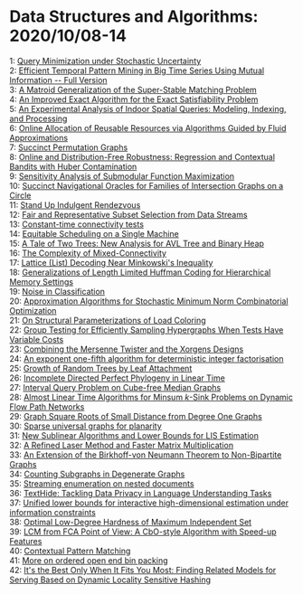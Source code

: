 # Data Structures and Algorithms: 2020/10/08-14  
1: [Query Minimization under Stochastic Uncertainty](https://doi.org/10.48550/arXiv.2010.03517)  
2: [Efficient Temporal Pattern Mining in Big Time Series Using Mutual  Information -- Full Version](https://doi.org/10.48550/arXiv.2010.03653)  
3: [A Matroid Generalization of the Super-Stable Matching Problem](https://doi.org/10.48550/arXiv.2010.03820)  
4: [An Improved Exact Algorithm for the Exact Satisfiability Problem](https://doi.org/10.48550/arXiv.2010.03850)  
5: [An Experimental Analysis of Indoor Spatial Queries: Modeling, Indexing,  and Processing](https://doi.org/10.48550/arXiv.2010.03910)  
6: [Online Allocation of Reusable Resources via Algorithms Guided by Fluid  Approximations](https://doi.org/10.48550/arXiv.2010.03983)  
7: [Succinct Permutation Graphs](https://doi.org/10.48550/arXiv.2010.04108)  
8: [Online and Distribution-Free Robustness: Regression and Contextual  Bandits with Huber Contamination](https://doi.org/10.48550/arXiv.2010.04157)  
9: [Sensitivity Analysis of Submodular Function Maximization](https://doi.org/10.48550/arXiv.2010.04281)  
10: [Succinct Navigational Oracles for Families of Intersection Graphs on a  Circle](https://doi.org/10.48550/arXiv.2010.04333)  
11: [Stand Up Indulgent Rendezvous](https://doi.org/10.48550/arXiv.2010.04400)  
12: [Fair and Representative Subset Selection from Data Streams](https://doi.org/10.48550/arXiv.2010.04412)  
13: [Constant-time connectivity tests](https://doi.org/10.48550/arXiv.2010.04527)  
14: [Equitable Scheduling on a Single Machine](https://doi.org/10.48550/arXiv.2010.04643)  
15: [A Tale of Two Trees: New Analysis for AVL Tree and Binary Heap](https://doi.org/10.48550/arXiv.2010.04752)  
16: [The Complexity of Mixed-Connectivity](https://doi.org/10.48550/arXiv.2010.04799)  
17: [Lattice (List) Decoding Near Minkowski's Inequality](https://doi.org/10.48550/arXiv.2010.04809)  
18: [Generalizations of Length Limited Huffman Coding for Hierarchical Memory  Settings](https://doi.org/10.48550/arXiv.2010.05005)  
19: [Noise in Classification](https://doi.org/10.48550/arXiv.2010.05080)  
20: [Approximation Algorithms for Stochastic Minimum Norm Combinatorial  Optimization](https://doi.org/10.48550/arXiv.2010.05127)  
21: [On Structural Parameterizations of Load Coloring](https://doi.org/10.48550/arXiv.2010.05186)  
22: [Group Testing for Efficiently Sampling Hypergraphs When Tests Have  Variable Costs](https://doi.org/10.48550/arXiv.2010.09205)  
23: [Combining the Mersenne Twister and the Xorgens Designs](https://doi.org/10.48550/arXiv.2011.07963)  
24: [An exponent one-fifth algorithm for deterministic integer factorisation](https://doi.org/10.48550/arXiv.2010.05450)  
25: [Growth of Random Trees by Leaf Attachment](https://doi.org/10.48550/arXiv.2010.05589)  
26: [Incomplete Directed Perfect Phylogeny in Linear Time](https://doi.org/10.48550/arXiv.2010.05644)  
27: [Interval Query Problem on Cube-free Median Graphs](https://doi.org/10.48550/arXiv.2010.05652)  
28: [Almost Linear Time Algorithms for Minsum $k$-Sink Problems on Dynamic  Flow Path Networks](https://doi.org/10.48550/arXiv.2010.05729)  
29: [Graph Square Roots of Small Distance from Degree One Graphs](https://doi.org/10.48550/arXiv.2010.05733)  
30: [Sparse universal graphs for planarity](https://doi.org/10.48550/arXiv.2010.05779)  
31: [New Sublinear Algorithms and Lower Bounds for LIS Estimation](https://doi.org/10.48550/arXiv.2010.05805)  
32: [A Refined Laser Method and Faster Matrix Multiplication](https://doi.org/10.48550/arXiv.2010.05846)  
33: [An Extension of the Birkhoff-von Neumann Theorem to Non-Bipartite Graphs](https://doi.org/10.48550/arXiv.2010.05984)  
34: [Counting Subgraphs in Degenerate Graphs](https://doi.org/10.48550/arXiv.2010.05998)  
35: [Streaming enumeration on nested documents](https://doi.org/10.48550/arXiv.2010.06037)  
36: [TextHide: Tackling Data Privacy in Language Understanding Tasks](https://doi.org/10.48550/arXiv.2010.06053)  
37: [Unified lower bounds for interactive high-dimensional estimation under  information constraints](https://doi.org/10.48550/arXiv.2010.06562)  
38: [Optimal Low-Degree Hardness of Maximum Independent Set](https://doi.org/10.48550/arXiv.2010.06563)  
39: [LCM from FCA Point of View: A CbO-style Algorithm with Speed-up Features](https://doi.org/10.48550/arXiv.2010.06980)  
40: [Contextual Pattern Matching](https://doi.org/10.48550/arXiv.2010.07076)  
41: [More on ordered open end bin packing](https://doi.org/10.48550/arXiv.2010.07119)  
42: [It's the Best Only When It Fits You Most: Finding Related Models for  Serving Based on Dynamic Locality Sensitive Hashing](https://doi.org/10.48550/arXiv.2010.09474)  